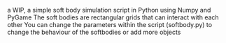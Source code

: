 a WIP, a simple soft body simulation script in Python using Numpy and PyGame
The soft bodies are rectangular grids that can interact with each other
You can change the parameters within the script (softbody.py) to change the behaviour of the softbodies or add more objects
